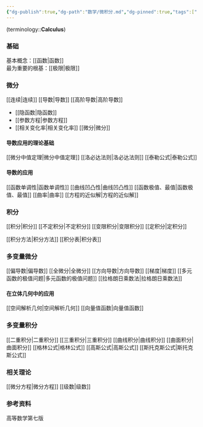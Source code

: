 ```yaml
---
{"dg-publish":true,"dg-path":"数学/微积分.md","dg-pinned":true,"tags":["Subject"],"permalink":"/数学/微积分/","pinned":true,"dgPassFrontmatter":true,"noteIcon":"","created":"2024-05-21T15:20:28.225+08:00","updated":"2024-09-03T23:23:58.782+08:00"}
---
```


(terminology::**Calculus**)

### 基础
基本概念：[[函数\|函数]]   
最为重要的根基：[[极限\|极限]]
### 微分
[[连续\|连续]]
[[导数\|导数]]
[[高阶导数\|高阶导数]]
- [[隐函数\|隐函数]]
- [[参数方程\|参数方程]]
- [[相关变化率\|相关变化率]]
[[微分\|微分]]

#### 导数应用的理论基础
[[微分中值定理\|微分中值定理]]
[[洛必达法则\|洛必达法则]]
[[泰勒公式\|泰勒公式]]

#### 导数的应用
[[函数单调性\|函数单调性]]
[[曲线凹凸性\|曲线凹凸性]]
[[函数极值、最值\|函数极值、最值]]
[[曲率\|曲率]]
[[方程的近似解\|方程的近似解]]
### 积分
[[积分\|积分]]
[[不定积分\|不定积分]]
[[变限积分\|变限积分]]
[[定积分\|定积分]]

[[积分方法\|积分方法]]
[[积分表\|积分表]]

### 多变量微分
[[偏导数\|偏导数]]
[[全微分\|全微分]]
[[方向导数\|方向导数]]
[[梯度\|梯度]]
[[多元函数的极值问题\|多元函数的极值问题]]
[[拉格朗日乘数法\|拉格朗日乘数法]]

#### 在立体几何中的应用
[[空间解析几何\|空间解析几何]]
[[向量值函数\|向量值函数]]

### 多变量积分
[[二重积分\|二重积分]]
[[三重积分\|三重积分]]
[[曲线积分\|曲线积分]]
[[曲面积分\|曲面积分]]
[[格林公式\|格林公式]]
[[高斯公式\|高斯公式]]
[[斯托克斯公式\|斯托克斯公式]]


### 相关理论
[[微分方程\|微分方程]]
[[级数\|级数]]

### 参考资料
高等数学第七版

